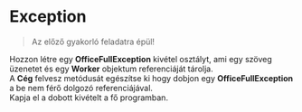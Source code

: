 # Exception

> Az előző gyakorló feladatra épül!

Hozzon létre egy **OfficeFullException** kivétel osztályt, ami egy szöveg üzenetet és egy **Worker** objektum referenciáját tárolja.  
A **Cég** felvesz metódusát egészítse ki hogy dobjon egy **OfficeFullException** a be nem férő dolgozó referenciájával.  
Kapja el a dobott kivételt a fő programban.